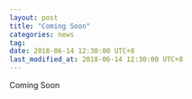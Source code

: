 ```yaml
---
layout: post
title: "Coming Soon"
categories: news
tag: 
date: 2018-06-14 12:30:00 UTC+8 
last_modified_at: 2018-06-14 12:30:00 UTC+8 
---
```


Coming Soon
